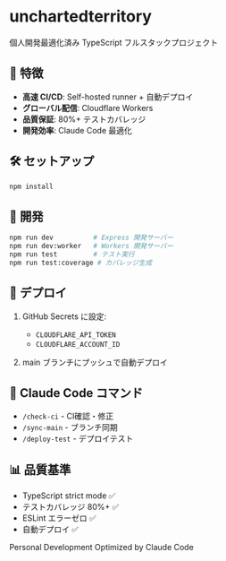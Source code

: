 # unchartedterritory

個人開発最適化済み TypeScript フルスタックプロジェクト

## 🚀 特徴

- **高速 CI/CD**: Self-hosted runner + 自動デプロイ
- **グローバル配信**: Cloudflare Workers
- **品質保証**: 80%+ テストカバレッジ
- **開発効率**: Claude Code 最適化

## 🛠 セットアップ

```bash
npm install
```

## 📝 開発

```bash
npm run dev          # Express 開発サーバー
npm run dev:worker   # Workers 開発サーバー
npm run test         # テスト実行
npm run test:coverage # カバレッジ生成
```

## 🚢 デプロイ

1. GitHub Secrets に設定:
   - `CLOUDFLARE_API_TOKEN`
   - `CLOUDFLARE_ACCOUNT_ID`

2. main ブランチにプッシュで自動デプロイ

## 🤖 Claude Code コマンド

- `/check-ci` - CI確認・修正
- `/sync-main` - ブランチ同期  
- `/deploy-test` - デプロイテスト

## 📊 品質基準

- TypeScript strict mode ✅
- テストカバレッジ 80%+ ✅  
- ESLint エラーゼロ ✅
- 自動デプロイ ✅

Personal Development Optimized by Claude Code
